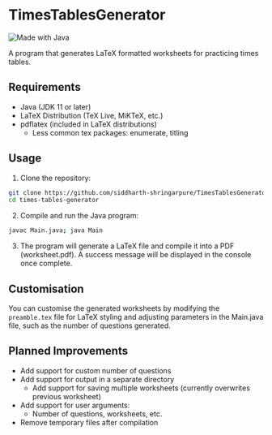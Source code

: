 # TimesTablesGenerator


![Made with Java](https://forthebadge.com/images/badges/made-with-java.svg "Made with Java")


A program that generates LaTeX formatted worksheets for practicing times tables.

## Requirements
- Java (JDK 11 or later)
- LaTeX Distribution (TeX Live, MiKTeX, etc.)
- pdflatex (included in LaTeX distributions)
  - Less common tex packages: enumerate, titling

## Usage
1. Clone the repository:

```bash
git clone https://github.com/siddharth-shringarpure/TimesTablesGenerator.git
cd times-tables-generator
```

2. Compile and run the Java program:

```bash
javac Main.java; java Main
```

3. The program will generate a LaTeX file and compile it into a PDF (worksheet.pdf). A success message will be displayed in the console once complete.


## Customisation

You can customise the generated worksheets by modifying the `preamble.tex` file for LaTeX styling and adjusting parameters in the Main.java file, such as the number of questions generated.


## Planned Improvements
- Add support for custom number of questions
- Add support for output in a separate directory
  - Add support for saving multiple worksheets (currently overwrites previous worksheet)
- Add support for user arguments:
  - Number of questions, worksheets, etc.
- Remove temporary files after compilation